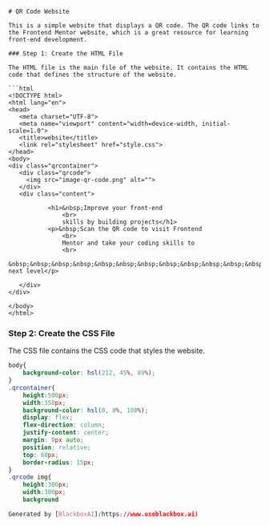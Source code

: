  ```
# QR Code Website

This is a simple website that displays a QR code. The QR code links to the Frontend Mentor website, which is a great resource for learning front-end development.

### Step 1: Create the HTML File

The HTML file is the main file of the website. It contains the HTML code that defines the structure of the website.

```html
<!DOCTYPE html>
<html lang="en">
<head>
    <meta charset="UTF-8">
    <meta name="viewport" content="width=device-width, initial-scale=1.0">
    <title>website</title>
    <link rel="stylesheet" href="style.css">
</head>
<body>
<div class="qrcontainer">
    <div class="qrcode">
      <img src="image-qr-code.png" alt="">
    </div>
    <div class="content">
        
            <h1>&nbsp;Improve your front-end 
                <br>
                skills by building projects</h1>
            <p>&nbsp;Scan the QR code to visit Frontend 
                <br>
                Mentor and take your coding skills to 
                <br>
                &nbsp;&nbsp;&nbsp;&nbsp;&nbsp;&nbsp;&nbsp;&nbsp;&nbsp;&nbsp;&nbsp;&nbsp;&nbsp;&nbsp;&nbsp;&nbsp;&nbsp;&nbsp;the next level</p>
        
    </div>
</div>
    
</body>
</html>
```

### Step 2: Create the CSS File

The CSS file contains the CSS code that styles the website.

```css
body{
    background-color: hsl(212, 45%, 89%);
}
.qrcontainer{
    height:500px;
    width:350px;
    background-color: hsl(0, 0%, 100%);
    display: flex;
    flex-direction: column;
    justify-content: center;
    margin: 0px auto;
    position: relative;
    top: 88px;
    border-radius: 15px;
}
.qrcode img{
    height:300px;
    width:300px;
    background

Generated by [BlackboxAI](https://www.useblackbox.ai)